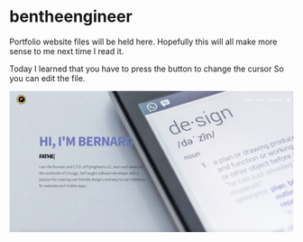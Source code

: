 # bentheengineer

Portfolio website files will be held here. Hopefully this will all make more sense to me next time I read it. 

Today I learned that you have to press the button to change the cursor So you can edit the file. 

![](images/Front-page.png)
